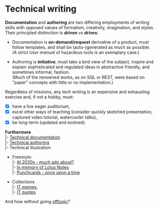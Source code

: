 # Technical writing

__Documentation__ and __authoring__ are two differing employments of writing skills with opposed values of formalism, creativity, imagination, and styles. Their principled distinction is __*driven*__ vs __*drives*__:

* Documentation is **on-demand/request** derivative of a product, must follow templates, and shall be (auto-)generated as much as possible.\
(A strict _User manual_ of hazardous tools is an exemplary case.)

* Authoring is **initiative**, must take a bird view of the subject, inspire and explain sophisticated and regulated ideas in abstractive friendly, and sometimes informal, fashion.\
(Much of the renowned works, as on SQL or REST, were based on "paper" concepts with little or no implementation.)

Regardless of missions, any tech writing is an expensive and exhausting exercise and, if not a hobby, must:

+ [x] have a live eager auditorium,
+ [x] excel other ways of teaching (consider quickly sketched presentation, captured video tutorial, watercooler talks),
+ [x] be long-term (updated and evolved).

__Furthermore__\
|- [Technical documentation](README+/tech-docu.md)\
|- [Technical authoring](README+/tech-authoring.md)\
|- Technical illustration

+ Freestyle:\
|- [AI 2020s - much ado about?](README+/opuses/freestyle/AI-2020s.md)\
|- [In memory of Lotus Notes](README+/opuses/freestyle/LN-view.md)\
|- [Punchcards - once upon a time](README+/opuses/freestyle/punchcard.md)

+ Collections\
|- [IT memes](README+/opuses/coll/IT_memes-1.md),\
|- [IT quotes](README+/opuses/coll/IT_quotes-1.md)

And how without going [offtopic](README+/offtopic)?
